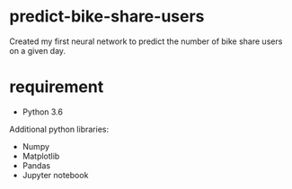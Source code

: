 # predict-bike-share-users
Created my first neural network to predict the number of bike share users on a given day.

# requirement 
- Python 3.6

Additional python libraries:
- Numpy
- Matplotlib
- Pandas
- Jupyter notebook
